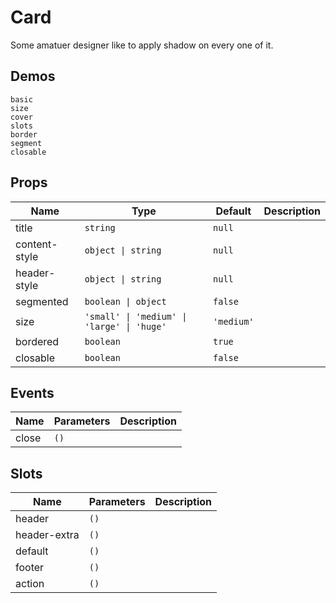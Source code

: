 # Card
Some amatuer designer like to apply shadow on every one of it.
## Demos
```demo
basic
size
cover
slots
border
segment
closable
```
## Props
|Name|Type|Default|Description|
|-|-|-|-|
|title|`string`|`null`||
|content-style|`object \| string`|`null`||
|header-style|`object \| string`|`null`||
|segmented|`boolean \| object`|`false`||
|size|`'small' \| 'medium' \| 'large' \| 'huge'`|`'medium'`||
|bordered|`boolean`|`true`||
|closable|`boolean`|`false`||

## Events
|Name|Parameters|Description|
|-|-|-|
|close|`()`||

## Slots
|Name|Parameters|Description|
|-|-|-|
|header|`()`||
|header-extra|`()`||
|default|`()`||
|footer|`()`||
|action|`()`||
